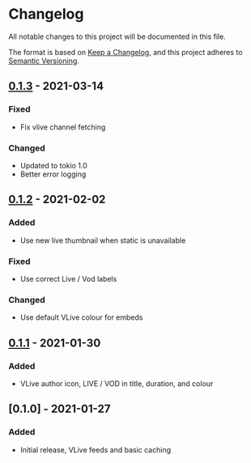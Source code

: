 # Changelog

All notable changes to this project will be documented in this file.

The format is based on [Keep a Changelog](https://keepachangelog.com/en/1.0.0/),
and this project adheres to [Semantic Versioning](https://semver.org/spec/v2.0.0.html).

## [0.1.3] - 2021-03-14

### Fixed

-  Fix vlive channel fetching

### Changed

-  Updated to tokio 1.0
-  Better error logging

## [0.1.2] - 2021-02-02

### Added

-  Use new live thumbnail when static is unavailable

### Fixed

-  Use correct Live / Vod labels

### Changed

-  Use default VLive colour for embeds

## [0.1.1] - 2021-01-30

### Added

-  VLive author icon, LIVE / VOD in title, duration, and colour

## [0.1.0] - 2021-01-27

### Added

-  Initial release, VLive feeds and basic caching

[unreleased]: https://github.com/sushiibot/sushii-2/compare/sushii-feeds-v0.3.0...HEAD
[0.1.3]: https://github.com/sushiibot/sushii-2/compare/sushii-feeds-v0.1.2...sushii-feeds-v0.1.3
[0.1.2]: https://github.com/sushiibot/sushii-2/compare/sushii-feeds-v0.1.1...sushii-feeds-v0.1.2
[0.1.1]: https://github.com/sushiibot/sushii-2/compare/sushii-feeds-v0.1.0...sushii-feeds-v0.1.1
